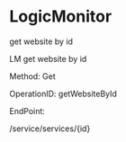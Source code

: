 #     LogicMonitor


get website by id

LM get website by id

Method: Get

OperationID: getWebsiteById

EndPoint:

/service/services/{id}
